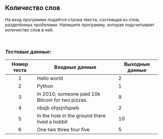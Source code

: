 ## Количество слов

На вход программе подаётся строка текста, состоящая из слов, разделённых пробелами.
Напишите программу, которая подсчитывает количество слов в ней.

<br>

### *Тестовые данные:*

| Номер теста | Входные данные                                    | Выходные данные |
|:-----------:|---------------------------------------------------|-----------------|
|      1      | Hello world                                       | 2               |
|      2      | Python                                            | 1               |
|      3      | In 2010, someone paid 10k Bitcoin for two pizzas. | 9               |
|      4      | nbsjb ofqsjnfspwb                                 | 2               |
|      5      | In the hole in the ground there lived a hobbit    | 10              |
|      6      | One two three four five                           | 5               |
